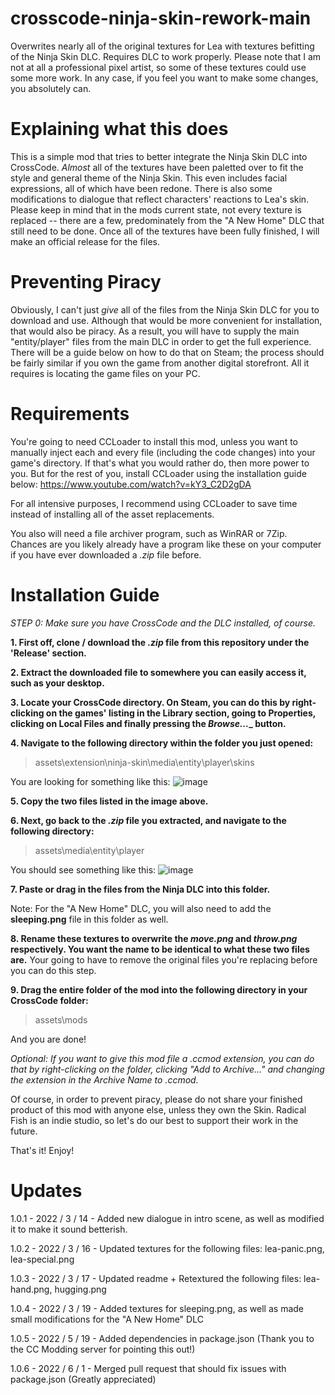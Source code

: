 
# crosscode-ninja-skin-rework-main
Overwrites nearly all of the original textures for Lea with textures befitting of the Ninja Skin DLC. Requires DLC to work properly.
Please note that I am not at all a professional pixel artist, so some of these textures could use some more work. In any case, if you feel you want to make some changes, you absolutely can.

# Explaining what this does #
This is a simple mod that tries to better integrate the Ninja Skin DLC into CrossCode. _Almost_ all of the textures have been paletted over to fit the style and general theme of the Ninja Skin. This even includes facial expressions, all of which have been redone. There is also some modifications to dialogue that reflect characters' reactions to Lea's skin.
Please keep in mind that in the mods current state, not every texture is replaced -- there are a few, predominately from the "A New Home" DLC that still need to be done. Once all of the textures have been fully finished, I will make an official release for the files.

# Preventing Piracy #
Obviously, I can't just _give_ all of the files from the Ninja Skin DLC for you to download and use. Although that would be more convenient for installation, that would also be piracy. As a result, you will have to supply the main "entity/player" files from the main DLC in order to get the full experience. There will be a guide below on how to do that on Steam; the process should be fairly similar if you own the game from another digital storefront. All it requires is locating the game files on your PC.

# Requirements #
You're going to need CCLoader to install this mod, unless you want to manually inject each and every file (including the code changes) into your game's directory. If that's what you would rather do, then more power to you. But for the rest of you, install CCLoader using the installation guide below:
https://www.youtube.com/watch?v=kY3_C2D2gDA

For all intensive purposes, I recommend using CCLoader to save time instead of installing all of the asset replacements.

You also will need a file archiver program, such as WinRAR or 7Zip. Chances are you likely already have a program like these on your computer if you have ever downloaded a _.zip_ file before.

# Installation Guide #

_STEP 0: Make sure you have CrossCode and the DLC installed, of course._

**1. First off, clone / download the _.zip_ file from this repository under the 'Release' section.**

**2. Extract the downloaded file to somewhere you can easily access it, such as your desktop.**

**3. Locate your CrossCode directory. On Steam, you can do this by right-clicking on the games' listing in the Library section, going to Properties, clicking on Local Files and finally pressing the _Browse...__ button.**

**4. Navigate to the following directory within the folder you just opened:**
> assets\extension\ninja-skin\media\entity\player\skins

You are looking for something like this:
![image](https://user-images.githubusercontent.com/100042637/156285809-c2ad4437-7690-40f8-a94d-48081256fb60.png)

**5. Copy the two files listed in the image above.**

**6. Next, go back to the _.zip_ file you extracted, and navigate to the following directory:**
> assets\media\entity\player

You should see something like this:
![image](https://user-images.githubusercontent.com/100042637/156286268-0c46e25c-605b-42a3-8a57-feec829e8a42.png)

**7. Paste or drag in the files from the Ninja DLC into this folder.**

Note: For the "A New Home" DLC, you will also need to add the __sleeping.png__ file in this folder as well.

**8. Rename these textures to overwrite the _move.png_ and _throw.png_ respectively. You want the name to be identical to what these two files are.**
Your going to have to remove the original files you're replacing before you can do this step.

**9. Drag the entire folder of the mod into the following directory in your CrossCode folder:** 
> assets\mods

And you are done!

_Optional: If you want to give this mod file a .ccmod extension, you can do that by right-clicking on the folder, clicking "Add to Archive..." and changing the extension in the Archive Name to .ccmod._

Of course, in order to prevent piracy, please do not share your finished product of this mod with anyone else, unless they own the Skin. Radical Fish is an indie studio, so let's do our best to support their work in the future.

That's it! Enjoy!

# Updates

1.0.1 - 2022 / 3 / 14 - Added new dialogue in intro scene, as well as modified it to make it sound betterish.

1.0.2 - 2022 / 3 / 16 - Updated textures for the following files: lea-panic.png, lea-special.png

1.0.3 - 2022 / 3 / 17 - Updated readme + Retextured the following files: lea-hand.png, hugging.png

1.0.4 - 2022 / 3 / 19 - Added textures for sleeping.png, as well as made small modifications for the "A New Home" DLC

1.0.5 - 2022 / 5 / 19 - Added dependencies in package.json (Thank you to the CC Modding server for pointing this out!)

1.0.6 - 2022 / 6 / 1  - Merged pull request that should fix issues with package.json (Greatly appreciated)
